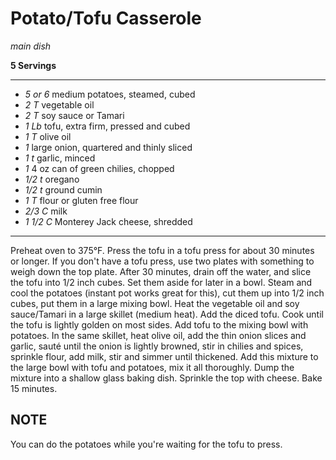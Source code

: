 # Potato/Tofu Casserole

*main dish*

**5 Servings**

---

- *5 or 6* medium potatoes, steamed, cubed
- *2 T* vegetable oil
- *2 T* soy sauce or Tamari
- *1 Lb* tofu, extra firm, pressed and cubed
- *1 T* olive oil
- *1* large onion, quartered and thinly sliced
- *1 t* garlic, minced
- *1* 4 oz can of green chilies, chopped
- *1/2 t* oregano
- *1/2 t* ground cumin
- *1 T* flour or gluten free flour
- *2/3 C* milk
- *1 1/2 C* Monterey Jack cheese, shredded

---

Preheat oven to 375°F. Press the tofu in a tofu press for about 30 minutes or
longer. If you don't have a tofu press, use two plates with something to weigh
down the top plate. After 30 minutes, drain off the water, and slice the tofu
into 1/2 inch cubes. Set them aside for later in a bowl. Steam and cool the
potatoes (instant pot works great for this), cut them up into 1/2 inch cubes,
put them in a large mixing bowl. Heat the vegetable oil and soy sauce/Tamari in
a large skillet (medium heat). Add the diced tofu. Cook until the tofu is
lightly golden on most sides. Add tofu to the mixing bowl with potatoes. In the
same skillet, heat olive oil, add the thin onion slices and garlic, sauté until
the onion is lightly browned, stir in chilies and spices, sprinkle flour, add
milk, stir and simmer until thickened. Add this mixture to the large bowl with
tofu and potatoes, mix it all thoroughly. Dump the mixture into a shallow glass
baking dish. Sprinkle the top with cheese. Bake 15 minutes.

## NOTE ##

You can do the potatoes while you're waiting for the tofu to press.

